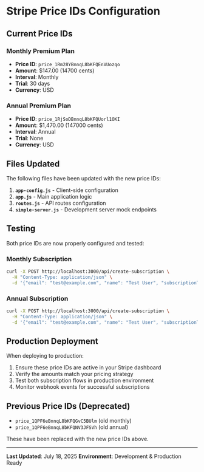 # Stripe Price IDs Configuration

## Current Price IDs

### Monthly Premium Plan
- **Price ID**: `price_1Rm28YBnnqL8bKFQEnVUozqo`
- **Amount**: $147.00 (14700 cents)
- **Interval**: Monthly
- **Trial**: 30 days
- **Currency**: USD

### Annual Premium Plan
- **Price ID**: `price_1RjSoDBnnqL8bKFQUorl1OKI`
- **Amount**: $1,470.00 (147000 cents)
- **Interval**: Annual
- **Trial**: None
- **Currency**: USD

## Files Updated

The following files have been updated with the new price IDs:

1. **`app-config.js`** - Client-side configuration
2. **`app.js`** - Main application logic
3. **`routes.js`** - API routes configuration
4. **`simple-server.js`** - Development server mock endpoints

## Testing

Both price IDs are now properly configured and tested:

### Monthly Subscription
```bash
curl -X POST http://localhost:3000/api/create-subscription \
  -H "Content-Type: application/json" \
  -d '{"email": "test@example.com", "name": "Test User", "subscriptionType": "monthly"}'
```

### Annual Subscription
```bash
curl -X POST http://localhost:3000/api/create-subscription \
  -H "Content-Type: application/json" \
  -d '{"email": "test@example.com", "name": "Test User", "subscriptionType": "annual"}'
```

## Production Deployment

When deploying to production:

1. Ensure these price IDs are active in your Stripe dashboard
2. Verify the amounts match your pricing strategy
3. Test both subscription flows in production environment
4. Monitor webhook events for successful subscriptions

## Previous Price IDs (Deprecated)

- `price_1QPF6eBnnqL8bKFQGvC5BUlm` (old monthly)
- `price_1QPF6eBnnqL8bKFQNV3JFSVh` (old annual)

These have been replaced with the new price IDs above.

---

**Last Updated**: July 18, 2025
**Environment**: Development & Production Ready 
